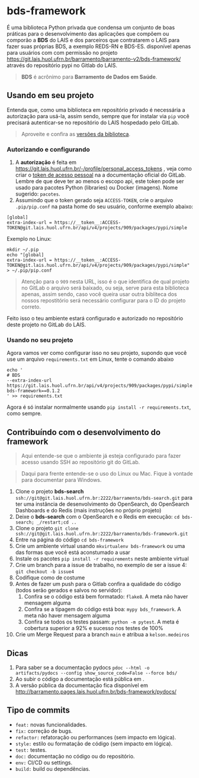 # bds-framework

É uma biblioteca Python privada que condensa um conjunto de boas práticas para o desenvolvimento das aplicações que
compõem ou comporão a **BDS**  do LAIS e dos parceiros que contratarem o LAIS para fazer suas próprias BDS, a exemplo 
REDS-RN e BDS-ES. disponível apenas para usuários com com permissão no projeto 
https://git.lais.huol.ufrn.br/barramento/barramento-v2/bds-framework/ através do repositório pypi no Gitlab do LAIS. 

> **BDS** é acrônimo para **Barramento de Dados em Saúde**. 


## Usando em seu projeto

Entenda que, como uma biblioteca em repositório privado é necessária a autorização para usá-la, assim sendo, sempre 
que for instalar via `pip` você precisará autenticar-se no repositório do LAIS hospedado pelo GitLab. 

> Aproveite e confira as 
> [versões da biblioteca](https://git.lais.huol.ufrn.br/barramento/barramento-v2/bds-framework/-/packages).

### Autorizando e configurando
1. A **autorização** é feita em https://git.lais.huol.ufrn.br/-/profile/personal_access_tokens , veja como criar o 
[token de acesso pessoal](https://git.lais.huol.ufrn.br/help/user/profile/personal_access_tokens) na a documentação 
oficial do GitLab. Lembre de que deve ter ao menos o escopo api, este token pode ser usado para pacotes Python 
(libraries) ou Docker (imagens). Nome sugerido: `pacotes`.
2. Assumindo que o token gerado seja `ACCESS-TOKEN`, crie o arquivo `.pip/pip.conf` na pasta home do seu usuário, 
conforme exemplo abaixo:

```
[global]      
extra-index-url = https://__token__:ACCESS-TOKEN@git.lais.huol.ufrn.br/api/v4/projects/909/packages/pypi/simple
```

Exemplo no Linux:

```
mkdir ~/.pip
echo "[global]      
extra-index-url = https://__token__:ACCESS-TOKEN@git.lais.huol.ufrn.br/api/v4/projects/909/packages/pypi/simple" > ~/.pip/pip.conf
```

> Atenção para o `909` nesta URL, isso é o que identifica de qual projeto no GitLab o arquivo será baixado, ou seja, 
> serve para esta biblioteca apenas, assim sendo, caso você queira usar outra bibliteca dos nossos repostitório será 
> necessário configurar para o ID do projeto correto.

Feito isso o teu ambiente estará configurado e autorizado no repositório deste projeto no GitLab do LAIS.

### Usando no seu projeto 

Agora vamos ver como configurar isso no seu projeto, supondo que você use um arquivo `requirements.txt` em Linux, tente
o comando abaixo

```
echo '
# BDS
--extra-index-url https://git.lais.huol.ufrn.br/api/v4/projects/909/packages/pypi/simple
bds-framework==0.1.2
' >> requirements.txt
```

Agora é só instalar normalmente usando `pip install -r requirements.txt`, como sempre.

## Contribuíndo com o desenvolvimento do framework

> Aqui entende-se que o ambiente já esteja configurado para fazer acesso usando SSH ao repositório git do GitLab.

> Daqui para frente entende-se o uso do Linux ou Mac. Fique à vontade para documentar para Windows. 

1. Clone o projeto **bds-search** `ssh://git@git.lais.huol.ufrn.br:2222/barramento/bds-search.git` para ter uma
instância de desenvolvimento do OpenSearch, do OpenSearch Dashboards e do Redis (mais instruções no próprio projeto)
2. Deixe o **bds-search** com o OpenSearch e o Redis em execução: `cd bds-search; _/restart;cd ..`
3. Clone o projeto `git clone ssh://git@git.lais.huol.ufrn.br:2222/barramento/bds-framework.git`
4. Entre na página do código `cd bds-framework`
5. Crie um ambiente virtual usando `mkvirtualenv bds-framework` ou uma das formas que você está aconstumado a usar 
6. Instale os pacotes `pip install -r requirements` neste ambiente virtual
7. Crie um branch para a issue de trabalho, no exemplo de ser a issue 4: `git checkout -b issue4`  
8. Codifique como de costume
9. Antes de fazer um push para o Gitlab confira a qualidade do código (todos serão gerados e salvos no servidor):
   1. Confira se o código está bem formatado: `flake8`. A meta não haver mensagem alguma
   2. Confira se a tipagem do código está boa: `mypy bds_framework`. A meta não haver mensagem alguma
   3. Confira se todos os testes passam: `python -m pytest`. A meta é cobertura superior a 92% e sucesso nos testes de 100%
10. Crie um Merge Request para a branch `main` e atribua a `kelson.medeiros`

## Dicas

1. Para saber se a documentação pydocs `pdoc --html -o artifacts/pydocs --config show_source_code=False --force bds/`
2. Ao subir o código a documentação está pública em .
3. A versão pública da documentação fica disponível em http://barramento.pages.lais.huol.ufrn.br/bds-framework/pydocs/

## Tipo de commits

- `feat:` novas funcionalidades.
- `fix:` correção de bugs.
- `refactor:` refatoração ou performances (sem impacto em lógica).
- `style:` estilo ou formatação de código (sem impacto em lógica).
- `test:` testes.
- `doc:` documentação no código ou do repositório.
- `env:` CI/CD ou settings.
- `build:` build ou dependências.